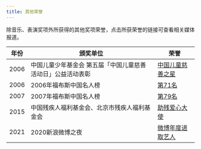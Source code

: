 ```yaml
---
title: 其他荣誉
---
```


除音乐、表演奖项外所获得的其他奖项荣誉，点击所获荣誉的链接可查看相关媒体报道。

<table>
<thead>
<tr>
    <th>年份</th>
    <th>颁奖单位</th>
    <th>荣誉</th>
</tr>
</thead>
<tbody>
<tr>
    <td>2006</td>
    <td>中国儿童少年基金会 第五届「中国儿童慈善活动日」公益活动表彰</td>
    <td><a href="https://www.gmw.cn/01gmrb/2006-06/23/content_438352.htm" target="_blank" rel="noopener noreferrer">中国儿童慈善之星</a></td>
</tr>
<tr>
    <td>2006</td>
    <td>2006年福布斯中国名人榜</td>
    <td><a href="http://ent.sina.com.cn/f/fubusi/" target="_blank" rel="noopener noreferrer">第71名</a></td>
</tr>
<tr>
    <td>2007</td>
    <td>2007年福布斯中国名人榜</td>
    <td><a href="https://yule.sohu.com/20070305/n248510549.shtml" target="_blank" rel="noopener noreferrer">第79名</a></td>
</tr>
<tr>
    <td>2015</td>
    <td>中国残疾人福利基金会、北京市残疾人福利基金会</td>
    <td><a href="http://www.xinhuanet.com/ent/2015-12/04/c_128498487.htm" target="_blank" rel="noopener noreferrer">助残爱心大使</a></td>
</tr>
<tr>
    <td>2021</td>
    <td>2020新浪微博之夜</td>
    <td><a href="https://ent.sina.com.cn/s/m/2021-02-28/doc-ikftssap9259552.shtml" target="_blank" rel="noopener noreferrer">微博年度进取艺人</a></td>
</tr>
</tbody>
</table>